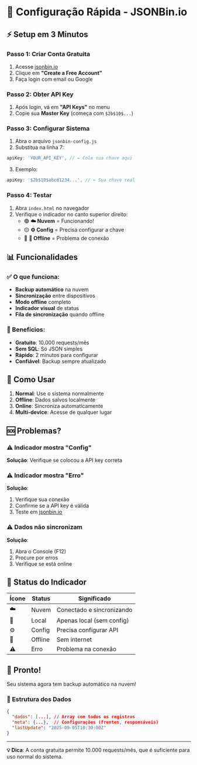 # 🚀 Configuração Rápida - JSONBin.io

## ⚡ Setup em 3 Minutos

### Passo 1: Criar Conta Gratuita
1. Acesse [jsonbin.io](https://jsonbin.io)
2. Clique em **"Create a Free Account"**
3. Faça login com email ou Google

### Passo 2: Obter API Key
1. Após login, vá em **"API Keys"** no menu
2. Copie sua **Master Key** (começa com `$2b$10$...`)

### Passo 3: Configurar Sistema
1. Abra o arquivo `jsonbin-config.js`
2. Substitua na linha 7:
```javascript
apiKey: 'YOUR_API_KEY', // ← Cole sua chave aqui
```

3. Exemplo:
```javascript
apiKey: '$2b$10$abcd1234...', // ← Sua chave real
```

### Passo 4: Testar
1. Abra `index.html` no navegador
2. Verifique o indicador no canto superior direito:
   - 🟢 **☁️ Nuvem** = Funcionando!
   - 🟡 **⚙️ Config** = Precisa configurar a chave
   - 🔴 **📵 Offline** = Problema de conexão

## 📊 Funcionalidades

### ✅ O que funciona:
- **Backup automático** na nuvem
- **Sincronização** entre dispositivos
- **Modo offline** completo
- **Indicador visual** de status
- **Fila de sincronização** quando offline

### 🎯 Benefícios:
- **Gratuito**: 10.000 requests/mês
- **Sem SQL**: Só JSON simples
- **Rápido**: 2 minutos para configurar
- **Confiável**: Backup sempre atualizado

## 🔧 Como Usar

1. **Normal**: Use o sistema normalmente
2. **Offline**: Dados salvos localmente
3. **Online**: Sincroniza automaticamente
4. **Multi-device**: Acesse de qualquer lugar

## 🆘 Problemas?

### ⚠️ Indicador mostra "Config"
**Solução**: Verifique se colocou a API key correta

### ⚠️ Indicador mostra "Erro"  
**Solução**: 
1. Verifique sua conexão
2. Confirme se a API key é válida
3. Teste em [jsonbin.io](https://jsonbin.io)

### ⚠️ Dados não sincronizam
**Solução**:
1. Abra o Console (F12)
2. Procure por erros
3. Verifique se está online

## 📱 Status do Indicador

| Ícone | Status | Significado |
|-------|--------|-------------|
| ☁️ | Nuvem | Conectado e sincronizando |
| 📱 | Local | Apenas local (sem config) |
| ⚙️ | Config | Precisa configurar API |
| 📵 | Offline | Sem internet |
| ⚠️ | Erro | Problema na conexão |

## 🎉 Pronto!

Seu sistema agora tem backup automático na nuvem!

### 📝 Estrutura dos Dados
```json
{
  "dados": [...], // Array com todos os registros
  "meta": {...},  // Configurações (frentes, responsáveis)
  "lastUpdate": "2025-09-05T10:30:00Z"
}
```

---
**💡 Dica**: A conta gratuita permite 10.000 requests/mês, que é suficiente para uso normal do sistema.
